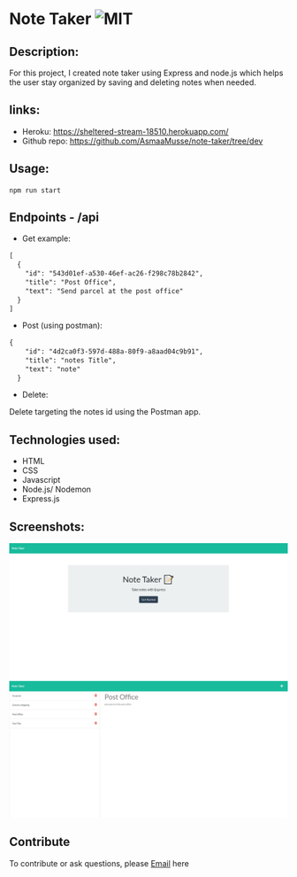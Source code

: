 # Note Taker ![MIT](https://img.shields.io/static/v1?label=MIT&message=License&color=orange)

## Description:

For this project, I created note taker using Express and node.js which helps the user stay organized by saving and deleting notes when needed.

## links:

- Heroku: https://sheltered-stream-18510.herokuapp.com/
- Github repo: https://github.com/AsmaaMusse/note-taker/tree/dev

## Usage:

```
npm run start
```

## Endpoints - /api

- Get example:

```
[
  {
    "id": "543d01ef-a530-46ef-ac26-f298c78b2842",
    "title": "Post Office",
    "text": "Send parcel at the post office"
  }
]

```

- Post (using postman):

```
{
    "id": "4d2ca0f3-597d-488a-80f9-a8aad04c9b91",
    "title": "notes Title",
    "text": "note"
  }

```

- Delete:

Delete targeting the notes id using the Postman app.

## Technologies used:

- HTML
- CSS
- Javascript
- Node.js/ Nodemon
- Express.js

## Screenshots:

![homepage](public/assets/images/homepage.jpg)
![notesPage](public/assets/images/notespage.jpg)

## Contribute

To contribute or ask questions, please <a href="https://mail.google.com/mail/u/0/?tf=cm&to=asmaamusse03@gmail.com&cc&bcc&su&body&fs=1">Email</a> here
